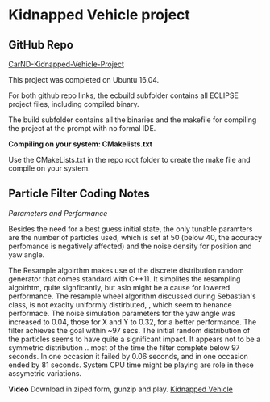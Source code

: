 # Kidnapped Vehicle project
## GitHub Repo
[CarND-Kidnapped-Vehicle-Project](https://github.com/QuantumCoherence/CarND-Kidnapped-Vehicle-Project)


This project was completed on Ubuntu 16.04.

For both github repo links, the ecbuild subfolder contains all ECLIPSE project files, including compiled binary.

The build subfolder contains all the binaries and the makefile for compiling the project at the prompt with no formal IDE. 

**Compiling on your system: CMakelists.txt**

Use the CMakeLists.txt in the repo root folder to create the make file and compile on your system.




## Particle Filter Coding Notes

*Parameters and Performance*

Besides the need for a best guess initial state, the only tunable paramters are the number of particles used, which is set at 50 (below 40, the accuracy perfomance is negatively affected) and  the noise density for position and yaw angle. 

The Resample algoirthm makes use of the discrete distribution random generator that comes standard with C++11. It simplifes the resampling algoirhtm, quite signficantly, but aslo might be a cause for lowered performance. The resample wheel algorithm discussed during Sebastian's class, is not exaclty uniformly distirbuted, , which seem to henance performace.
The noise simulation parameters for the yaw angle was increased to 0.04, those for X and Y to 0.32, for a better performance.
The filter achieves the goal within ~97 secs. The initial random distribution of the particles seems to have quite a significant impact. It appears not to be a symmetric distribution .. most of the time the filter complete below 97 seconds. In one occasion it failed by 0.06 seconds, and in one occasion ended by 81 seconds. System CPU time might be playing are role in these assymetric variations. 

**Video**
Download in ziped form, gunzip and play.
[Kidnapped Vehicle](https://github.com/QuantumCoherence/CarND-Kidnapped-Vehicle-Project/blob/master/vokoscreen-2018-05-10_21-48-25.mkv.gz)

